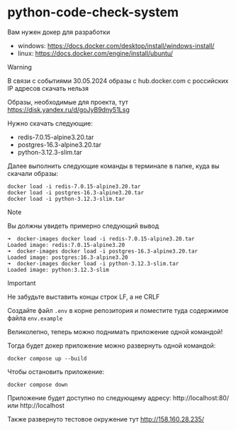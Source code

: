 # python-code-check-system

Вам нужен докер для разработки
- windows: https://docs.docker.com/desktop/install/windows-install/
- linux: https://docs.docker.com/engine/install/ubuntu/

> [!WARNING]
> В связи с событиями 30.05.2024 образы с hub.docker.com с российских IP адресов скачать нельзя
> 
> Образы, необходимые для проекта, тут https://disk.yandex.ru/d/goJyB9dny51Lsg

Нужно скачать следующие:
- redis-7.0.15-alpine3.20.tar
- postgres-16.3-alpine3.20.tar
- python-3.12.3-slim.tar

Далее выполнить следующие команды в терминале в папке, куда вы скачали образы:
```console
docker load -i redis-7.0.15-alpine3.20.tar
docker load -i postgres-16.3-alpine3.20.tar
docker load -i python-3.12.3-slim.tar
```

> [!NOTE]
> Вы должны увидеть примерно следующий вывод
```console
➜  docker-images docker load -i redis-7.0.15-alpine3.20.tar
Loaded image: redis:7.0.15-alpine3.20
➜  docker-images docker load -i postgres-16.3-alpine3.20.tar
Loaded image: postgres:16.3-alpine3.20
➜  docker-images docker load -i python-3.12.3-slim.tar
Loaded image: python:3.12.3-slim
```

> [!IMPORTANT]
> Не забудьте выставить концы строк LF, а не CRLF
> 
> Создайте файл `.env` в корне репозитория и поместите туда содержимое файла `env.example`

Великолепно, теперь можно поднимать приложение одной командой!

Тогда будет докер приложение можно развернуть одной командой:
```console
docker compose up --build
```

Чтобы остановить приложение:
```console
docker compose down
```

Приложение будет доступно по следующему адресу: http://localhost:80/ или http://localhost

Также развернуто тестовое окружение тут http://158.160.28.235/
